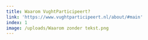 ```yaml
---
title: Waarom VughtParticipeert?
link: 'https://www.vughtparticipeert.nl/about/#main'
index: 1
image: /uploads/Waarom zonder tekst.png
---
```


